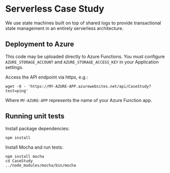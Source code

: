 # Serverless Case Study

We use state machines built on top of shared logs to provide transactional state
management in an entirely serverless architecture.

## Deployment to Azure

This code may be uploaded directly to Azure Functions.
You must configure `AZURE_STORAGE_ACCOUNT` and `AZURE_STORAGE_ACCESS_KEY` in your Application settings.

Access the API endpoint via https, e.g.:
```
wget -O - 'https://MY-AZURE-APP.azurewebsites.net/api/CaseStudy?test=ping'
```
Where `MY-AZURE-APP` represents the name of your Azure Function app.

## Running unit tests

Install package dependencies:
```
npm install

```

Install Mocha and run tests:
```
npm install mocha
cd CaseStudy
../node_modules/mocha/bin/mocha
```
